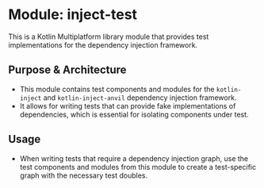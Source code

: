 # Module: inject-test

This is a Kotlin Multiplatform library module that provides test implementations for the dependency injection
framework.

## Purpose & Architecture

- This module contains test components and modules for the `kotlin-inject` and `kotlin-inject-anvil` dependency injection
  framework.
- It allows for writing tests that can provide fake implementations of dependencies, which is essential for
  isolating components under test.

## Usage

- When writing tests that require a dependency injection graph, use the test components and modules from this module
  to create a test-specific graph with the necessary test doubles.

